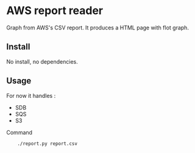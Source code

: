 AWS report reader
=================

Graph from AWS's CSV report. It produces a HTML page with flot graph.

Install
-------

No install, no dependencies.

Usage
-----

For now it handles :

 * SDB
 * SQS
 * S3

Command

		./report.py report.csv